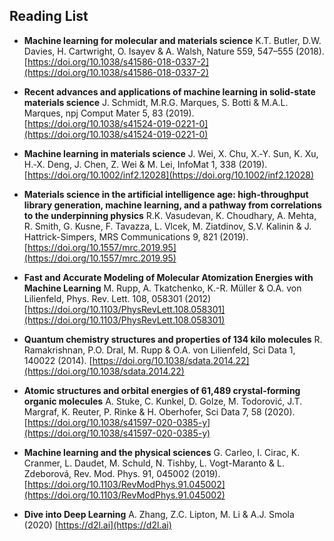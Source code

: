 ## Reading List

* **Machine learning for molecular and materials science** K.T. Butler, D.W. Davies, H. Cartwright, O. Isayev & A. Walsh, Nature 559, 547–555 (2018). [https://doi.org/10.1038/s41586-018-0337-2](https://doi.org/10.1038/s41586-018-0337-2)

* **Recent advances and applications of machine learning in solid-state materials science** J. Schmidt, M.R.G. Marques, S. Botti & M.A.L. Marques, npj Comput Mater 5, 83 (2019). [https://doi.org/10.1038/s41524-019-0221-0](https://doi.org/10.1038/s41524-019-0221-0)

* **Machine learning in materials science** J. Wei, X. Chu, X.‐Y. Sun, K. Xu, H.‐X. Deng, J. Chen, Z. Wei & M. Lei, InfoMat 1, 338 (2019). [https://doi.org/10.1002/inf2.12028](https://doi.org/10.1002/inf2.12028)

* **Materials science in the artificial intelligence age: high-throughput library generation, machine learning, and a pathway from correlations to the underpinning physics** R.K. Vasudevan, K. Choudhary, A. Mehta, R. Smith, G. Kusne, F. Tavazza, L. Vlcek, M. Ziatdinov, S.V. Kalinin & J. Hattrick-Simpers, MRS Communications 9, 821 (2019). [https://doi.org/10.1557/mrc.2019.95](https://doi.org/10.1557/mrc.2019.95)

* **Fast and Accurate Modeling of Molecular Atomization Energies with Machine Learning** M. Rupp, A. Tkatchenko, K.-R. Müller & O.A. von Lilienfeld, Phys. Rev. Lett. 108, 058301 (2012) [https://doi.org/10.1103/PhysRevLett.108.058301](https://doi.org/10.1103/PhysRevLett.108.058301)

* **Quantum chemistry structures and properties of 134 kilo molecules** R. Ramakrishnan, P.O. Dral, M. Rupp & O.A. von Lilienfeld, Sci Data 1, 140022 (2014). [https://doi.org/10.1038/sdata.2014.22](https://doi.org/10.1038/sdata.2014.22)

* **Atomic structures and orbital energies of 61,489 crystal-forming organic molecules** A. Stuke, C. Kunkel, D. Golze, M. Todorović, J.T. Margraf, K. Reuter, P. Rinke & H. Oberhofer, Sci Data 7, 58 (2020). [https://doi.org/10.1038/s41597-020-0385-y](https://doi.org/10.1038/s41597-020-0385-y) 

* **Machine learning and the physical sciences** G. Carleo, I. Cirac, K. Cranmer, L. Daudet, M. Schuld, N. Tishby, L. Vogt-Maranto & L. Zdeborová, Rev. Mod. Phys. 91, 045002 (2019). [https://doi.org/10.1103/RevModPhys.91.045002](https://doi.org/10.1103/RevModPhys.91.045002)

* **Dive into Deep Learning** A. Zhang, Z.C. Lipton, M. Li & A.J. Smola (2020) [https://d2l.ai](https://d2l.ai)
